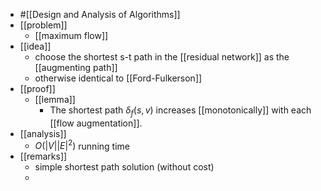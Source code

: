 - #[[Design and Analysis of Algorithms]]
- [[problem]]
	- [[maximum flow]]
- [[idea]]
	- choose the shortest s-t path in the [[residual network]] as the [[augmenting path]]
	- otherwise identical to [[Ford-Fulkerson]]
- [[proof]]
	- [[lemma]]
		- The shortest path $\delta_f(s, v)$ increases [[monotonically]] with each [[flow augmentation]].
- [[analysis]]
	- $O(|V||E|^2)$ running time
- [[remarks]]
	- simple shortest path solution (without cost)
	-